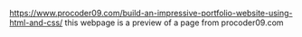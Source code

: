 https://www.procoder09.com/build-an-impressive-portfolio-website-using-html-and-css/
this webpage is a preview of a page from procoder09.com
